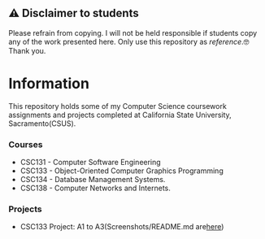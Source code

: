 ## ⚠️ Disclaimer to students

Please refrain from copying. I will not be held responsible if students copy any of the work presented here. Only use this repository as *reference*.🤓 Thank you.
# Information
This repository holds some of my Computer Science coursework assignments and projects completed at California State University, Sacramento(CSUS).

### Courses
- CSC131 - Computer Software Engineering
- CSC133 - Object-Oriented Computer Graphics Programming
- CSC134 - Database Management Systems.
- CSC138 - Computer Networks and Internets.
  
 ### Projects
 - CSC133 Project: A1 to A3(Screenshots/README.md are[here](https://github.com/ddsooxo/Sac-State-CSC/blob/master/CSC133/CSC133-README.md))
